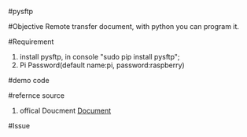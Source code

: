 #pysftp

#Objective
Remote transfer document, with python you can program it.

#Requirement
1. install pysftp, in console "sudo pip install pysftp";
2. Pi Password(default name:pi, password:raspberry)


#demo code




#refernce source
1. offical Doucment [Document](http://pysftp.readthedocs.org/en/release_0.2.8/index.html)

#Issue
